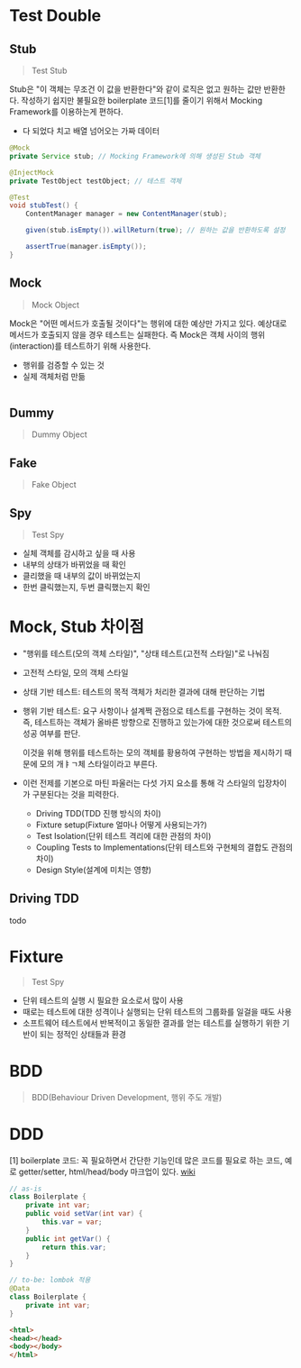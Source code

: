 # Test Double

## Stub

> Test Stub

Stub은 "이 객체는 무조건 이 값을 반환한다"와 같이 로직은 없고 원하는 값만 반환한다. 작성하기 쉽지만 불필요한 boilerplate 코드[1]를 줄이기 위해서 Mocking Framework를 이용하는게 편하다.

- 다 되었다 치고 배열 넘어오는 가짜 데이터

```java
@Mock
private Service stub; // Mocking Framework에 의해 생성된 Stub 객체

@InjectMock
private TestObject testObject; // 테스트 객체

@Test
void stubTest() {
	ContentManager manager = new ContentManager(stub);

	given(stub.isEmpty()).willReturn(true); // 원하는 값을 반환하도록 설정

	assertTrue(manager.isEmpty());
}
```

## Mock

> Mock Object

Mock은 "어떤 메서드가 호출될 것이다"는 행위에 대한 예상만 가지고 있다. 예상대로 메서드가 호출되지 않을 경우 테스트는 실패한다. 즉 Mock은 객체 사이의 행위(interaction)를 테스트하기 위해 사용한다.

- 행위를 검증할 수 있는 것
- 실제 객체처럼 만듦


```java

```

## Dummy

> Dummy Object


## Fake

> Fake Object

## Spy

> Test Spy

- 실체 객체를 감시하고 싶을 때 사용
- 내부의 상태가 바뀌었을 때 확인
- 클리했을 때 내부의 값이 바뀌었는지
- 한번 클릭했는지, 두번 클릭했는지 확인




# Mock, Stub 차이점

- "행위를 테스트(모의 객체 스타일)", "상태 테스트(고전적 스타일)"로 나눠짐
- 고전적 스타일, 모의 객체 스타일
- 상태 기반 테스트: 테스트의 목적 객체가 처리한 결과에 대해 판단하는 기법
- 행위 기반 테스트: 요구 사항이나 설계쩍 관점으로 테스트를 구현하는 것이 목적.
  즉, 테스트하는 객체가 올바른 방향으로 진행하고 있는가에 대한 것으로써 테스트의 성공 여부를 판단.

  이것을 위해 행위를 테스트하는 모의 객체를 황용하여 구현하는 방법을 제시하기 때문에 모의 개ㅑㄱ체 스타일이라고 부른다.

- 이런 전제를 기본으로 마틴 파울러는 다섯 가지 요소를 통해 각 스타일의 입장차이가 구분된다는 것을 피력한다.

  - Driving TDD(TDD 진행 방식의 차이)
  - Fixture setup(Fixture 얼마나 어떻게 사용되는가?)
  - Test Isolation(단위 테스트 격리에 대한 관점의 차이)
  - Coupling Tests to Implementations(단위 테스트와 구현체의 결합도 관점의 차이)
  - Design Style(설계에 미치는 영향)



## Driving TDD

todo



# Fixture

> Test Spy

- 단위 테스트의 실행 시 필요한 요소로서 많이 사용
- 때로는 테스트에 대한 성격이나 실행되는 단위 테스트의 그룹화를 일걸을 때도 사용
- 소프트웨어 테스트에서 반복적이고 동일한 결과를 얻는 테스트를 실행하기 위한 기반이 되는 정적인 상태들과 환경



# BDD

> BDD(Behaviour Driven Development, 행위 주도 개발)



# DDD






[1] boilerplate 코드: 꼭 필요하면서 간단한 기능인데 많은 코드를 필요로 하는 코드, 예로 getter/setter, html/head/body
마크업이 있다. [wiki](https://en.wikipedia.org/wiki/Boilerplate_code)

```java
// as-is
class Boilerplate {
	private int var;
	public void setVar(int var) {
		this.var = var;
	}
	public int getVar() {
		return this.var;
	}
}

// to-be: lombok 적용
@Data
class Boilerplate {
	private int var;
}
```

```html
<html>
<head></head>
<body></body>
</html>
```
